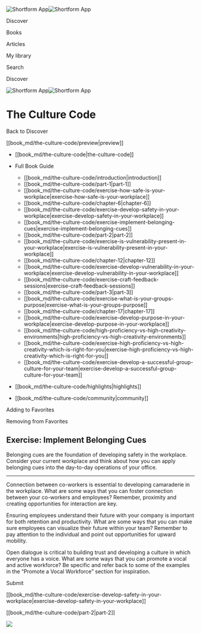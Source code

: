 ![Shortform App](/img/logo.36a2399e.svg)![Shortform App](/img/logo-dark.70c1b072.svg)

Discover

Books

Articles

My library

Search

Discover

![Shortform App](/img/logo.36a2399e.svg)![Shortform App](/img/logo-dark.70c1b072.svg)

# The Culture Code

Back to Discover

[[book_md/the-culture-code/preview|preview]]

  * [[book_md/the-culture-code|the-culture-code]]
  * Full Book Guide

    * [[book_md/the-culture-code/introduction|introduction]]
    * [[book_md/the-culture-code/part-1|part-1]]
    * [[book_md/the-culture-code/exercise-how-safe-is-your-workplace|exercise-how-safe-is-your-workplace]]
    * [[book_md/the-culture-code/chapter-6|chapter-6]]
    * [[book_md/the-culture-code/exercise-develop-safety-in-your-workplace|exercise-develop-safety-in-your-workplace]]
    * [[book_md/the-culture-code/exercise-implement-belonging-cues|exercise-implement-belonging-cues]]
    * [[book_md/the-culture-code/part-2|part-2]]
    * [[book_md/the-culture-code/exercise-is-vulnerability-present-in-your-workplace|exercise-is-vulnerability-present-in-your-workplace]]
    * [[book_md/the-culture-code/chapter-12|chapter-12]]
    * [[book_md/the-culture-code/exercise-develop-vulnerability-in-your-workplace|exercise-develop-vulnerability-in-your-workplace]]
    * [[book_md/the-culture-code/exercise-craft-feedback-sessions|exercise-craft-feedback-sessions]]
    * [[book_md/the-culture-code/part-3|part-3]]
    * [[book_md/the-culture-code/exercise-what-is-your-groups-purpose|exercise-what-is-your-groups-purpose]]
    * [[book_md/the-culture-code/chapter-17|chapter-17]]
    * [[book_md/the-culture-code/exercise-develop-purpose-in-your-workplace|exercise-develop-purpose-in-your-workplace]]
    * [[book_md/the-culture-code/high-proficiency-vs-high-creativity-environments|high-proficiency-vs-high-creativity-environments]]
    * [[book_md/the-culture-code/exercise-high-proficiency-vs-high-creativity-which-is-right-for-you|exercise-high-proficiency-vs-high-creativity-which-is-right-for-you]]
    * [[book_md/the-culture-code/exercise-develop-a-successful-group-culture-for-your-team|exercise-develop-a-successful-group-culture-for-your-team]]
  * [[book_md/the-culture-code/highlights|highlights]]
  * [[book_md/the-culture-code/community|community]]



Adding to Favorites 

Removing from Favorites 

## Exercise: Implement Belonging Cues

Belonging cues are the foundation of developing safety in the workplace. Consider your current workplace and think about how you can apply belonging cues into the day-to-day operations of your office.

* * *

Connection between co-workers is essential to developing camaraderie in the workplace. What are some ways that you can foster connection between your co-workers and employees? Remember, proximity and creating opportunities for interaction are key.

Ensuring employees understand their future with your company is important for both retention and productivity. What are some ways that you can make sure employees can visualize their future within your team? Remember to pay attention to the individual and point out opportunities for upward mobility.

Open dialogue is critical to building trust and developing a culture in which everyone has a voice. What are some ways that you can promote a vocal and active workforce? Be specific and refer back to some of the examples in the “Promote a Vocal Workforce” section for inspiration.

Submit 

[[book_md/the-culture-code/exercise-develop-safety-in-your-workplace|exercise-develop-safety-in-your-workplace]]

[[book_md/the-culture-code/part-2|part-2]]

![](https://bat.bing.com/action/0?ti=56018282&Ver=2&mid=165ee1be-3a14-44df-97b9-dede445b796b&sid=1711133063fa11eebdec89a8b8ae3bbc&vid=171147a063fa11eea7440fcfeb230d96&vids=0&msclkid=N&pi=0&lg=en-US&sw=800&sh=600&sc=24&nwd=1&tl=Shortform%20%7C%20Book&p=https%3A%2F%2Fwww.shortform.com%2Fapp%2Fbook%2Fthe-culture-code%2Fexercise-implement-belonging-cues&r=&lt=289&evt=pageLoad&sv=1&rn=360736)
